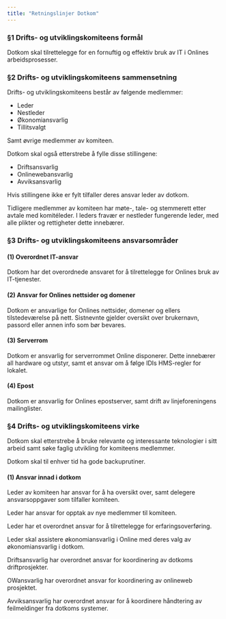 ```yaml
---
title: "Retningslinjer Dotkom"
---
```


### §1 Drifts- og utviklingskomiteens formål

Dotkom skal tilrettelegge for en fornuftig og effektiv bruk av IT i Onlines arbeidsprosesser. 

### §2 Drifts- og utviklingskomiteens sammensetning

Drifts- og utviklingskomiteens består av følgende medlemmer: 

* Leder
* Nestleder
* Økonomiansvarlig
* Tillitsvalgt

Samt øvrige medlemmer av komiteen. 

Dotkom skal også etterstrebe å fylle disse stillingene:

* Driftsansvarlig
* Onlinewebansvarlig
* Avviksansvarlig

Hvis stillingene ikke er fylt tilfaller deres ansvar leder av dotkom.

Tidligere medlemmer av komiteen har møte-, tale- og stemmerett etter avtale med komitéleder. I leders fravær er nestleder fungerende leder, med alle plikter og rettigheter dette innebærer. 

### §3 Drifts- og utviklingskomiteens ansvarsområder

#### (1) Overordnet IT-ansvar

Dotkom har det overordnede ansvaret for å tilrettelegge for Onlines bruk av IT-tjenester. 

#### (2) Ansvar for Onlines nettsider og domener

Dotkom er ansvarlige for Onlines nettsider, domener og ellers tilstedeværelse på nett. Sistnevnte gjelder oversikt over brukernavn, passord eller annen info som bør bevares. 

#### (3) Serverrom

Dotkom er ansvarlig for serverrommet Online disponerer. Dette innebærer all hardware og utstyr, samt et ansvar om å følge IDIs HMS-regler for lokalet. 

#### (4) Epost

Dotkom er ansvarlig for Onlines epostserver, samt drift av linjeforeningens mailinglister. 

### §4 Drifts- og utviklingskomiteens virke

Dotkom skal etterstrebe å bruke relevante og interessante teknologier i sitt arbeid samt søke faglig utvikling for komiteens medlemmer. 

Dotkom skal til enhver tid ha gode backuprutiner. 

#### (1) Ansvar innad i dotkom

Leder av komiteen har ansvar for å ha oversikt over, samt delegere ansvarsoppgaver som tilfaller komiteen. 

Leder har ansvar for opptak av nye medlemmer til komiteen. 

Leder har et overordnet ansvar for å tilrettelegge for erfaringsoverføring.

Leder skal assistere økonomiansvarlig i Online med deres valg av økonomiansvarlig i dotkom.

Driftsansvarlig har overordnet ansvar for koordinering av dotkoms driftprosjekter. 

OWansvarlig har overordnet ansvar for koordinering av onlineweb prosjektet.

Avviksansvarlig har overordnet ansvar for å koordinere håndtering av feilmeldinger fra dotkoms systemer.